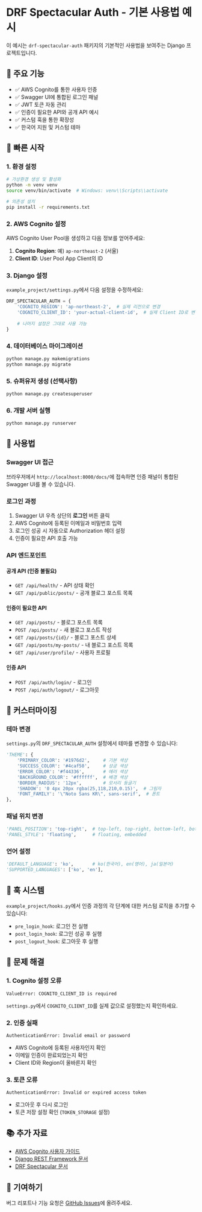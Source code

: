 # DRF Spectacular Auth - 기본 사용법 예시

이 예시는 `drf-spectacular-auth` 패키지의 기본적인 사용법을 보여주는 Django 프로젝트입니다.

## 🎯 주요 기능

- ✅ AWS Cognito를 통한 사용자 인증
- ✅ Swagger UI에 통합된 로그인 패널
- ✅ JWT 토큰 자동 관리
- ✅ 인증이 필요한 API와 공개 API 예시
- ✅ 커스텀 훅을 통한 확장성
- ✅ 한국어 지원 및 커스텀 테마

## 🚀 빠른 시작

### 1. 환경 설정

```bash
# 가상환경 생성 및 활성화
python -m venv venv
source venv/bin/activate  # Windows: venv\\Scripts\\activate

# 의존성 설치
pip install -r requirements.txt
```

### 2. AWS Cognito 설정

AWS Cognito User Pool을 생성하고 다음 정보를 얻어주세요:

1. **Cognito Region**: 예) `ap-northeast-2` (서울)
2. **Client ID**: User Pool App Client의 ID

### 3. Django 설정

`example_project/settings.py`에서 다음 설정을 수정하세요:

```python
DRF_SPECTACULAR_AUTH = {
    'COGNITO_REGION': 'ap-northeast-2',  # 실제 리전으로 변경
    'COGNITO_CLIENT_ID': 'your-actual-client-id',  # 실제 Client ID로 변경
    
    # 나머지 설정은 그대로 사용 가능
}
```

### 4. 데이터베이스 마이그레이션

```bash
python manage.py makemigrations
python manage.py migrate
```

### 5. 슈퍼유저 생성 (선택사항)

```bash
python manage.py createsuperuser
```

### 6. 개발 서버 실행

```bash
python manage.py runserver
```

## 📖 사용법

### Swagger UI 접근

브라우저에서 `http://localhost:8000/docs/`에 접속하면 인증 패널이 통합된 Swagger UI를 볼 수 있습니다.

### 로그인 과정

1. Swagger UI 우측 상단의 **로그인** 버튼 클릭
2. AWS Cognito에 등록된 이메일과 비밀번호 입력
3. 로그인 성공 시 자동으로 Authorization 헤더 설정
4. 인증이 필요한 API 호출 가능

### API 엔드포인트

#### 공개 API (인증 불필요)
- `GET /api/health/` - API 상태 확인
- `GET /api/public/posts/` - 공개 블로그 포스트 목록

#### 인증이 필요한 API
- `GET /api/posts/` - 블로그 포스트 목록
- `POST /api/posts/` - 새 블로그 포스트 작성
- `GET /api/posts/{id}/` - 블로그 포스트 상세
- `GET /api/posts/my-posts/` - 내 블로그 포스트 목록
- `GET /api/user/profile/` - 사용자 프로필

#### 인증 API
- `POST /api/auth/login/` - 로그인
- `POST /api/auth/logout/` - 로그아웃

## 🎨 커스터마이징

### 테마 변경

`settings.py`의 `DRF_SPECTACULAR_AUTH` 설정에서 테마를 변경할 수 있습니다:

```python
'THEME': {
    'PRIMARY_COLOR': '#1976d2',     # 기본 색상
    'SUCCESS_COLOR': '#4caf50',     # 성공 색상
    'ERROR_COLOR': '#f44336',       # 에러 색상
    'BACKGROUND_COLOR': '#ffffff',  # 배경 색상
    'BORDER_RADIUS': '12px',        # 모서리 둥글기
    'SHADOW': '0 4px 20px rgba(25,118,210,0.15)',  # 그림자
    'FONT_FAMILY': '\"Noto Sans KR\", sans-serif',  # 폰트
},
```

### 패널 위치 변경

```python
'PANEL_POSITION': 'top-right',  # top-left, top-right, bottom-left, bottom-right
'PANEL_STYLE': 'floating',      # floating, embedded
```

### 언어 설정

```python
'DEFAULT_LANGUAGE': 'ko',       # ko(한국어), en(영어), ja(일본어)
'SUPPORTED_LANGUAGES': ['ko', 'en'],
```

## 🔧 훅 시스템

`example_project/hooks.py`에서 인증 과정의 각 단계에 대한 커스텀 로직을 추가할 수 있습니다:

- `pre_login_hook`: 로그인 전 실행
- `post_login_hook`: 로그인 성공 후 실행
- `post_logout_hook`: 로그아웃 후 실행

## 🐛 문제 해결

### 1. Cognito 설정 오류

```
ValueError: COGNITO_CLIENT_ID is required
```

`settings.py`에서 `COGNITO_CLIENT_ID`를 실제 값으로 설정했는지 확인하세요.

### 2. 인증 실패

```
AuthenticationError: Invalid email or password
```

- AWS Cognito에 등록된 사용자인지 확인
- 이메일 인증이 완료되었는지 확인
- Client ID와 Region이 올바른지 확인

### 3. 토큰 오류

```
AuthenticationError: Invalid or expired access token
```

- 로그아웃 후 다시 로그인
- 토큰 저장 설정 확인 (`TOKEN_STORAGE` 설정)

## 📚 추가 자료

- [AWS Cognito 사용자 가이드](https://docs.aws.amazon.com/cognito/)
- [Django REST Framework 문서](https://www.django-rest-framework.org/)
- [DRF Spectacular 문서](https://drf-spectacular.readthedocs.io/)

## 🤝 기여하기

버그 리포트나 기능 요청은 [GitHub Issues](https://github.com/CodeMath/drf-spectacular-auth/issues)에 올려주세요.